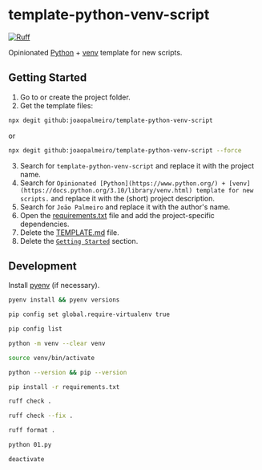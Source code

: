 # template-python-venv-script

[![Ruff](https://img.shields.io/endpoint?url=https://raw.githubusercontent.com/astral-sh/ruff/main/assets/badge/v2.json)](https://github.com/astral-sh/ruff)

Opinionated [Python](https://www.python.org/) + [venv](https://docs.python.org/3.10/library/venv.html) template for new scripts.

## Getting Started

1. Go to or create the project folder.
2. Get the template files:

```bash
npx degit github:joaopalmeiro/template-python-venv-script
```

or

```bash
npx degit github:joaopalmeiro/template-python-venv-script --force
```

3. Search for `template-python-venv-script` and replace it with the project name.
4. Search for `Opinionated [Python](https://www.python.org/) + [venv](https://docs.python.org/3.10/library/venv.html) template for new scripts.` and replace it with the (short) project description.
5. Search for `João Palmeiro` and replace it with the author's name.
6. Open the [requirements.txt](requirements.txt) file and add the project-specific dependencies.
7. Delete the [TEMPLATE.md](TEMPLATE.md) file.
8. Delete the [`Getting Started`](#getting-started) section.

## Development

Install [pyenv](https://github.com/pyenv/pyenv) (if necessary).

```bash
pyenv install && pyenv versions
```

```bash
pip config set global.require-virtualenv true
```

```bash
pip config list
```

```bash
python -m venv --clear venv
```

```bash
source venv/bin/activate
```

```bash
python --version && pip --version
```

```bash
pip install -r requirements.txt
```

```bash
ruff check .
```

```bash
ruff check --fix .
```

```bash
ruff format .
```

```bash
python 01.py
```

```bash
deactivate
```
